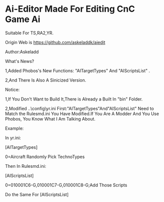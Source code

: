 # Ai-Editor Made For Editing CnC Game Ai
Suitable For TS,RA2,YR.

Origin Web is https://github.com/askeladdk/aiedit

Author:Askeladd


What's News?

1,Added Phobos's New Functions: "AITargetTypes" And "AIScriptsList" .

2,And There Is Also A Sinicized Version.


Notice:

1,If You Don't Want to Build It,There is Already a Built In "bin" Folder.

2,Modified ..\config\yr.ini First:"AITargetTypes"And"AIScriptsList" Need to Match the Rulesmd.ini You Have Modified.If You Are A Modder And You Use Phobos, You Know What I Am Talking About.


Example:

In yr.ini:

[AITargetTypes]

0=Aircraft Randomly Pick TechnoTypes

Then In Rulesmd.ini:


[AIScriptsList]

0=010001C6-G,010001C7-G,010001C8-G;Add Those Scripts

Do the Same For [AIScriptsList]
